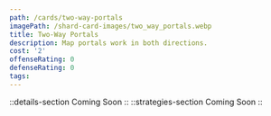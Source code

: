 ```yaml
---
path: /cards/two-way-portals
imagePath: /shard-card-images/two_way_portals.webp
title: Two-Way Portals
description: Map portals work in both directions.
cost: '2'
offenseRating: 0
defenseRating: 0
tags:
---
```

::details-section
Coming Soon
::
::strategies-section
Coming Soon
::